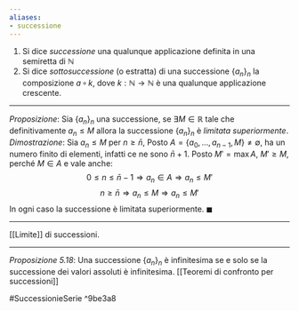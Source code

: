 ```yaml
---
aliases:
- successione
---
```



1. Si dice *successione* una qualunque applicazione definita in una semiretta di $\mathbb{N}$
2. Si dice *sottosuccessione* (o estratta) di una successione $\{a_n\}_n$ la composizione $a\,\circ\,k$, dove $k:\mathbb{N}\to\mathbb{N}$ è una qualunque applicazione crescente.

---
*Proposizione*:
Sia $\{a_n\}_n$ una successione, se $\exists M\in\mathbb{R}$ tale che definitivamente $a_n\leq M$ allora la successione $\{a_n\}_n$ è *limitata superiormente*.
*Dimostrazione*:
Sia $a_n\leq M$ per $n\geq \bar{n}$, Posto $A=\{a_0,\dots, a_{n-1},M\}\neq\emptyset$, ha un numero finito di elementi, infatti ce ne sono $\bar{n}+1$. Posto $M'=\max A$, $M'\geq M$, perché $M\in A$ e vale anche:
$$0\leq n \leq \bar{n}-1 \Rightarrow a_n\in A \Rightarrow a_n\leq M'$$
$$n\geq\bar{n}\Rightarrow a_n\leq M\Rightarrow a_n\leq M'$$
In ogni caso la successione è limitata superiormente. $\blacksquare$

---

[[Limite]] di successioni.

---
*Proposizione 5.18*:
Una successione $\{a_n\}_n$ è infinitesima se e solo se la successione dei valori assoluti è infinitesima.
[[Teoremi di confronto per successioni]]

#SuccessionieSerie ^9be3a8